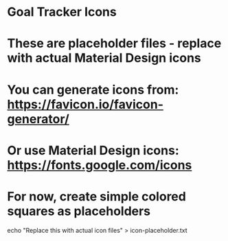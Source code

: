 # Goal Tracker Icons
# These are placeholder files - replace with actual Material Design icons

# You can generate icons from: https://favicon.io/favicon-generator/
# Or use Material Design icons: https://fonts.google.com/icons

# For now, create simple colored squares as placeholders
echo "Replace this with actual icon files" > icon-placeholder.txt